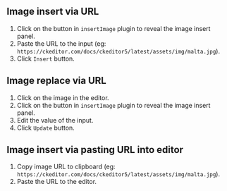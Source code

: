 ## Image insert via URL

1. Click on the button in `insertImage` plugin to reveal the image insert panel.
1. Paste the URL to the input (eg: `https://ckeditor.com/docs/ckeditor5/latest/assets/img/malta.jpg`).
1. Click `Insert` button.

## Image replace via URL

1. Click on the image in the editor.
1. Click on the button in `insertImage` plugin to reveal the image insert panel.
1. Edit the value of the input.
1. Click `Update` button.

## Image insert via pasting URL into editor

1. Copy image URL to clipboard (eg: `https://ckeditor.com/docs/ckeditor5/latest/assets/img/malta.jpg`).
1. Paste the URL to the editor.
